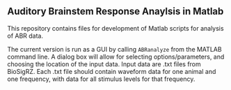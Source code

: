 ## Auditory Brainstem Response Anaylsis in Matlab

This repository contains files for development of Matlab scripts for analysis of ABR data.

The current version is run as a GUI by calling `ABRanalyze` from the MATLAB command line. 
A dialog box will allow for selecting options/parameters, and choosing the location of the input data.
Input data are .txt files from BioSigRZ. Each .txt file should contain waveform data for one animal and one frequency,
with data for all stimulus levels for that frequency. 

